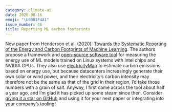 ```yaml
---
category: climate-ai
date: 2020-08-16
emoji: "\U0001F4A1"
issue_number: 46
title: Reporting ML carbon footprints
---
```


New paper from Henderson et al. (2020): [Towards the Systematic Reporting of the Energy and Carbon Footprints of Machine Learning](https://arxiv.org/abs/2002.05651?utm_campaign=Dynamically%20Typed&utm_medium=email&utm_source=Revue%20newsletter).
The authors propose a framework and [open-source software tool](https://github.com/Breakend/experiment-impact-tracker?utm_campaign=Dynamically%20Typed&utm_medium=email&utm_source=Revue%20newsletter) for measuring the energy use of ML models trained on Linux systems with Intel chips and NVIDIA GPUs.
They also use [electricityMap](https://www.electricitymap.org/map?utm_campaign=Dynamically%20Typed&utm_medium=email&utm_source=Revue%20newsletter) to estimate carbon emissions based on energy use, but because datacenters increasingly generate their own solar or wind power, and their electricity’s carbon intensity may therefore not be the same as that of the grid in their region, I’d take those numbers with a grain of salt.
Anyway, I first came across the tool about half a year ago, and I’m glad it has picked up some steam since then.
Consider [giving it a star on GitHub](https://github.com/Breakend/experiment-impact-tracker?utm_campaign=Dynamically%20Typed&utm_medium=email&utm_source=Revue%20newsletter) and using it for your next paper or integrating into your company’s tooling!